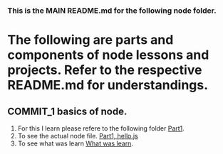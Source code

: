 ### This is the **MAIN** README.md for the following node folder.

# The following are parts and components of node lessons and projects. Refer to the respective README.md for understandings.

## **COMMIT_1** basics of node.
1. For this I learn please refere to the following folder
[Part1](Node/Part1).
2. To see the actual node file.
[Part1, hello.js](Node/Part1/hello.js)
3. To see what was learn
[What was learn](Node/Part1/README.md).
